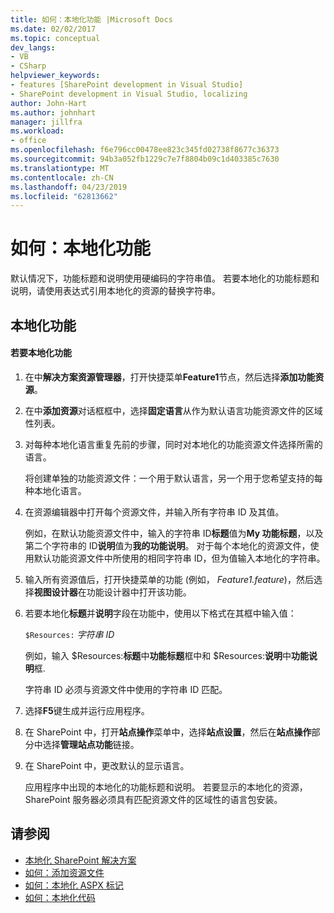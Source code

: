 ```yaml
---
title: 如何：本地化功能 |Microsoft Docs
ms.date: 02/02/2017
ms.topic: conceptual
dev_langs:
- VB
- CSharp
helpviewer_keywords:
- features [SharePoint development in Visual Studio]
- SharePoint development in Visual Studio, localizing
author: John-Hart
ms.author: johnhart
manager: jillfra
ms.workload:
- office
ms.openlocfilehash: f6e796cc00478ee823c345fd02738f8677c36373
ms.sourcegitcommit: 94b3a052fb1229c7e7f8804b09c1d403385c7630
ms.translationtype: MT
ms.contentlocale: zh-CN
ms.lasthandoff: 04/23/2019
ms.locfileid: "62813662"
---
```

# <a name="how-to-localize-a-feature"></a>如何：本地化功能
  默认情况下，功能标题和说明使用硬编码的字符串值。 若要本地化的功能标题和说明，请使用表达式引用本地化的资源的替换字符串。

## <a name="localize-a-feature"></a>本地化功能

#### <a name="to-localize-a-feature"></a>若要本地化功能

1. 在中**解决方案资源管理器**，打开快捷菜单**Feature1**节点，然后选择**添加功能资源**。

2. 在中**添加资源**对话框框中，选择**固定语言**从作为默认语言功能资源文件的区域性列表。

3. 对每种本地化语言重复先前的步骤，同时对本地化的功能资源文件选择所需的语言。

     将创建单独的功能资源文件：一个用于默认语言，另一个用于您希望支持的每种本地化语言。

4. 在资源编辑器中打开每个资源文件，并输入所有字符串 ID 及其值。

     例如，在默认功能资源文件中，输入的字符串 ID**标题**值为**My 功能标题**，以及第二个字符串的 ID**说明**值为**我的功能说明**。 对于每个本地化的资源文件，使用默认功能资源文件中所使用的相同字符串 ID，但为值输入本地化的字符串。

5. 输入所有资源值后，打开快捷菜单的功能 (例如， *Feature1.feature*)，然后选择**视图设计器**在功能设计器中打开该功能。

6. 若要本地化**标题**并**说明**字段在功能中，使用以下格式在其框中输入值：

     `$Resources:` *字符串 ID*

     例如，输入 $Resources:**标题**中**功能标题**框中和 $Resources:**说明**中**功能说明**框.

     字符串 ID 必须与资源文件中使用的字符串 ID 匹配。

7. 选择**F5**键生成并运行应用程序。

8. 在 SharePoint 中，打开**站点操作**菜单中，选择**站点设置**，然后在**站点操作**部分中选择**管理站点功能**链接。

9. 在 SharePoint 中，更改默认的显示语言。

     应用程序中出现的本地化的功能标题和说明。 若要显示的本地化的资源，SharePoint 服务器必须具有匹配资源文件的区域性的语言包安装。

## <a name="see-also"></a>请参阅
- [本地化 SharePoint 解决方案](../sharepoint/localizing-sharepoint-solutions.md)
- [如何：添加资源文件](../sharepoint/how-to-add-a-resource-file.md)
- [如何：本地化 ASPX 标记](../sharepoint/how-to-localize-aspx-markup.md)
- [如何：本地化代码](../sharepoint/how-to-localize-code.md)
